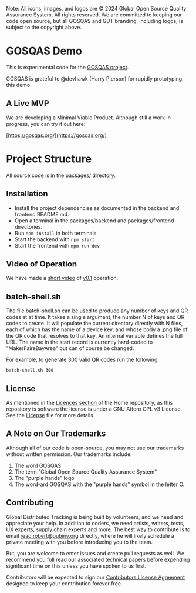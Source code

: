 Note: All icons, images, and logos are © 2024 Global Open Source Quality Assurance System. All rights reserved.
We are committed to keeping our code open source, but all GOSQAS and GDT 
branding, including logos, is subject to the copyright above.

# GOSQAS Demo

This is experimental code for the [GOSQAS project](https://github.com/gosqas/home/blob/main/README.md).

GOSQAS is grateful to @devhawk (Harry Pierson) for rapidly prototyping this demo.

## A Live MVP

We are developing a Minimal Viable Product. Although still a work in progress, you can try it out here:

[https://gosqas.org/](https://gosqas.org/)

# Project Structure

All source code is in the packages/ directory.

## Installation

- Install the project dependencies as documented in the backend and frontend README.md.
- Open a terminal in the packages/backend and packages/frontend directories.
- Run `npm install` in both terminals.
- Start the backend with `npm start`
- Start the frontend with `npm run dev`

## Video of Operation

We have made a [short video](https://youtu.be/E5_YQV72NyY) of [v0.1](https://github.com/gosqas/asset-provenance-tracking/releases/tag/v0.1) operation.

## batch-shell.sh

The file batch-shell.sh can be used to produce any number of keys and QR codes at at time.
It takes a single argument, the number N of keys and QR codes to create. It will
populate the current directory directly with N files, each of which has the name of a device key, and whose
body a .png file of the QR code that resolves to that key. An internal variable defines the full URL.
The name in the start record is currently hard-coded to "MakerFaireBayArea" but can of course be changed.

For example, to generate 300 valid QR codes run the following:
```
batch-shell.sh 300
```

## License
As mentioned in the [Licences section](https://github.com/gosqasorg/home#licenses) of the Home repository, as this repository is software the license is under a GNU Affero GPL v3 License. See the [License](https://github.com/gosqasorg/asset-provenance-tracking/blob/main/LICENSE) file for more details.

## A Note on Our Trademarks

Although all of our code is open-source, you may not use our trademarks without written permission.
Our trademarks include:
1. The word GOSQAS
2. The term "Global Open Source Quality Assurance System"
3. The "purple hands" logo
4. The word-ard GOSQAS with the "purple hands" symbol in the letter O.

## Contributing

Global Distributed Tracking is being built by volunteers, and we need and appreciate your help. In addition to coders, we need 
artists, writers, tests, UX experts, supply chain experts and more. The best way to contribute is to email [read.robert@pubinv.org](mailto:gosqasystem@gmail.com) directly,
where he will likely schedule a private meeting with you before introducing you to the team.

But, you are welcome to enter issues and create pull requests as well. We recommend you full read our associated technical papers
before expending significant time on this unless you have spoken to us first.

Contributors will be expected to sign our [Contributors License Agreement ](https://github.com/gosqasorg/asset-provenance-tracking/blob/main/CONTRIBUTOR%20LICENSE%20AGREEMENT.md) designed to keep your contribution forever free.



